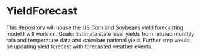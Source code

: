 # YieldForecast
This Repository will house the US Corn and Soybeans yield forecasting model I will work on.
Goals: Estimate state level yields from relizied monthly rain and temperature data and calculate national yield.
Further step would be updating yield forecast with forecasted weather events.
